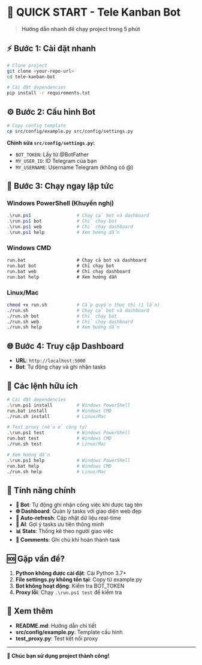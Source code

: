 # 🚀 QUICK START - Tele Kanban Bot

> **Hướng dẫn nhanh để chạy project trong 5 phút**

## ⚡ **Bước 1: Cài đặt nhanh**

```bash
# Clone project
git clone <your-repo-url>
cd tele-kanban-bot

# Cài đặt dependencies
pip install -r requirements.txt
```

## ⚙️ **Bước 2: Cấu hình Bot**

```bash
# Copy config template
cp src/config/example.py src/config/settings.py
```

**Chỉnh sửa `src/config/settings.py`:**
- `BOT_TOKEN`: Lấy từ @BotFather
- `MY_USER_ID`: ID Telegram của bạn
- `MY_USERNAME`: Username Telegram (không có @)

## 🎯 **Bước 3: Chạy ngay lập tức**

### **Windows PowerShell (Khuyến nghị)**
```powershell
.\run.ps1                 # Chạy cả bot và dashboard
.\run.ps1 bot             # Chỉ chạy bot
.\run.ps1 web             # Chỉ chạy dashboard
.\run.ps1 help            # Xem hướng dẫn
```

### **Windows CMD**
```cmd
run.bat                   # Chạy cả bot và dashboard
run.bat bot               # Chỉ chạy bot
run.bat web               # Chỉ chạy dashboard
run.bat help              # Xem hướng dẫn
```

### **Linux/Mac**
```bash
chmod +x run.sh           # Cấp quyền thực thi (1 lần)
./run.sh                  # Chạy cả bot và dashboard
./run.sh bot              # Chỉ chạy bot
./run.sh web              # Chỉ chạy dashboard
./run.sh help             # Xem hướng dẫn
```

## 🌐 **Bước 4: Truy cập Dashboard**

- **URL**: `http://localhost:5000`
- **Bot**: Tự động chạy và ghi nhận tasks

## 🔧 **Các lệnh hữu ích**

```bash
# Cài đặt dependencies
.\run.ps1 install         # Windows PowerShell
run.bat install           # Windows CMD
./run.sh install          # Linux/Mac

# Test proxy (nếu ở công ty)
.\run.ps1 test            # Windows PowerShell
run.bat test              # Windows CMD
./run.sh test             # Linux/Mac

# Xem hướng dẫn
.\run.ps1 help            # Windows PowerShell
run.bat help              # Windows CMD
./run.sh help             # Linux/Mac
```

## 🎯 **Tính năng chính**

- **🤖 Bot**: Tự động ghi nhận công việc khi được tag tên
- **🌐 Dashboard**: Quản lý tasks với giao diện web đẹp
- **🔄 Auto-refresh**: Cập nhật dữ liệu real-time
- **🧠 AI**: Gợi ý tasks ưu tiên thông minh
- **📊 Stats**: Thống kê theo người giao việc
- **💬 Comments**: Ghi chú khi hoàn thành task

## 🆘 **Gặp vấn đề?**

1. **Python không được cài đặt**: Cài Python 3.7+
2. **File settings.py không tồn tại**: Copy từ example.py
3. **Bot không hoạt động**: Kiểm tra BOT_TOKEN
4. **Proxy lỗi**: Chạy `.\run.ps1 test` để kiểm tra

## 📖 **Xem thêm**

- **README.md**: Hướng dẫn chi tiết
- **src/config/example.py**: Template cấu hình
- **test_proxy.py**: Test kết nối proxy

---

**🎉 Chúc bạn sử dụng project thành công!**
